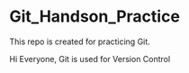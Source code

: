 # Git_Handson_Practice
This repo is created for practicing Git.

Hi Everyone, 
Git is used for Version Control